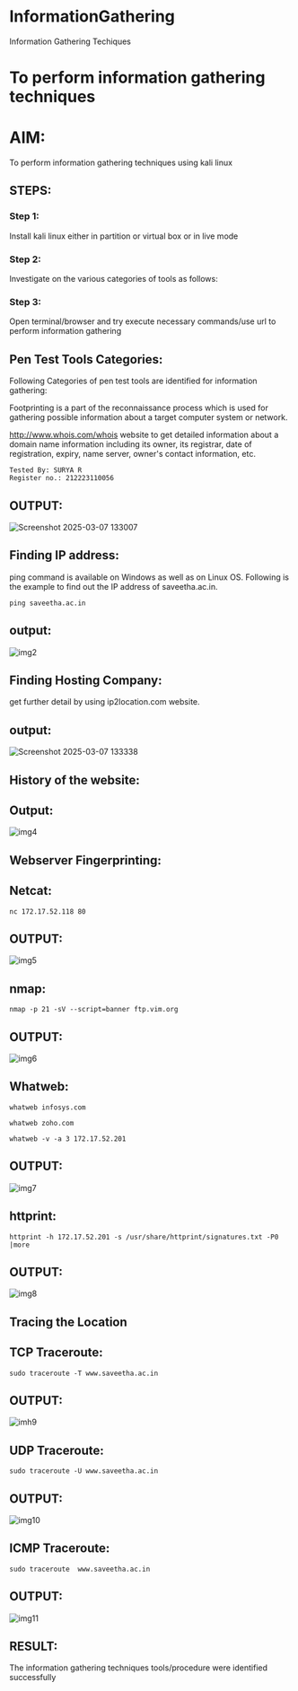 # InformationGathering

Information Gathering Techiques

# To perform information gathering techniques

# AIM:

To perform information gathering techniques using kali linux 

## STEPS:

### Step 1:

Install kali linux either in partition or virtual box or in live mode

### Step 2:

Investigate on the various categories of tools as follows:

### Step 3:

Open terminal/browser and try execute necessary commands/use url to perform information gathering

## Pen Test Tools Categories:

Following Categories of pen test tools are identified for information gathering:

Footprinting is a part of the reconnaissance process which is used for gathering possible information about a target computer system or network.

http://www.whois.com/whois website to get detailed information about a domain name information including its owner, its registrar, date of registration, expiry, name server, owner's contact information, etc.

```
Tested By: SURYA R
Register no.: 212223110056
```
## OUTPUT:
![Screenshot 2025-03-07 133007](https://github.com/user-attachments/assets/964147d2-7eaf-4e21-88b3-2ce57b7a8d09)


## Finding IP address:

ping command is available on Windows as well as on Linux OS. Following is the example to find out the IP address of saveetha.ac.in.

```ping saveetha.ac.in```

## output:

![img2](https://github.com/user-attachments/assets/5ceadf17-9b92-4fd4-8b5b-20c61c3d4085)

## Finding Hosting Company:

get further detail by using ip2location.com website.

## output:

![Screenshot 2025-03-07 133338](https://github.com/user-attachments/assets/db6869b1-fcaa-430c-9abb-4e41c49b1b6f)


## History of the website:

## Output:

![img4](https://github.com/user-attachments/assets/61d09b80-0dea-4ed1-8f8b-6fdaff54df61)

## Webserver Fingerprinting:

## Netcat:

```nc 172.17.52.118 80```

## OUTPUT:

![img5](https://github.com/user-attachments/assets/fa608c35-102c-4c30-958a-49dc8416dd23)

## nmap:

```nmap -p 21 -sV --script=banner ftp.vim.org```

## OUTPUT:

![img6](https://github.com/user-attachments/assets/6e96994f-a241-451a-b4b9-061b115eb997)

## Whatweb:

```whatweb infosys.com```

```whatweb zoho.com```

```whatweb -v -a 3 172.17.52.201```

## OUTPUT:

![img7](https://github.com/user-attachments/assets/b60dcfe6-9c94-4953-81cb-8ea056f8bf3b)

## httprint:

```httprint -h 172.17.52.201 -s /usr/share/httprint/signatures.txt -P0 |more```

## OUTPUT:

![img8](https://github.com/user-attachments/assets/3c0ca970-f2de-4d3b-b3a2-c19026b7416c)

## Tracing the Location

## TCP Traceroute:

```sudo traceroute -T www.saveetha.ac.in```

## OUTPUT:

![imh9](https://github.com/user-attachments/assets/e4e72beb-1417-4c18-b03b-0d0f46f27281)

## UDP Traceroute:

```sudo traceroute -U www.saveetha.ac.in```

## OUTPUT:

![img10](https://github.com/user-attachments/assets/c50a4276-cd64-40d5-a404-d68a9121f598)

## ICMP Traceroute:

```sudo traceroute  www.saveetha.ac.in```

## OUTPUT:

![img11](https://github.com/user-attachments/assets/500208a1-6ee9-45c6-809c-d301a17d2940)

## RESULT:

The information gathering techniques tools/procedure were  identified successfully
